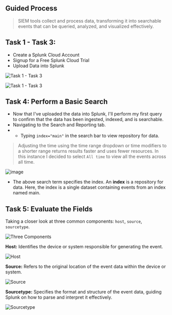 ## Guided Process

> SIEM tools collect and process data, transforming it into searchable events that can be queried, analyzed, and visualized effectively.

## Task 1 - Task 3: 
* Create a Splunk Cloud Account
* Signup for a Free Splunk Cloud Trial
* Upload Data into Splunk

![Task 1 - Task 3](https://github.com/user-attachments/assets/fcc91121-2832-4ee7-963a-5c9aee7fc2aa)

![Task 1 - Task 3](https://github.com/user-attachments/assets/710f3489-4836-4154-8809-fd32fe96c361)

## Task 4: Perform a Basic Search

* Now that I've uploaded the data into Splunk, I'll perform my first query to confirm that the data has been ingested, indexed, and is searchable. 
* Navigating to the Search and Reporting tab.
* * Typing `index="main"` in the search bar to view repository for data.
> Adjusting the time using the time range dropdown or time modifiers to a shorter range returns results faster and uses fewer resources. In this instance I decided to select `All time` to view all the events across all time.

![image](https://github.com/user-attachments/assets/fdebc341-1740-4115-93fb-47f4261f9776)

* The above search term specifies the index. An **index** is a repository for data. Here, the index is a single dataset containing events from an index named main.

## Task 5: Evaluate the Fields

Taking a closer look at three common components: `host`, `source`, `sourcetype`.

![Three Components](https://github.com/user-attachments/assets/d525463f-de2c-4f6e-b571-92f29fb69ef4)

**Host:** Identifies the device or system responsible for generating the event.

![Host](https://github.com/user-attachments/assets/51051b74-115d-40da-a357-0f60645332d0)

**Source:** Refers to the original location of the event data within the device or system.

![Source](https://github.com/user-attachments/assets/ffd9de02-1e30-4474-8ea2-ad837cb04ea1)

**Sourcetype:** Specifies the format and structure of the event data, guiding Splunk on how to parse and interpret it effectively.

![Sourcetype](https://github.com/user-attachments/assets/8a10198f-68c0-42ac-a954-56e2a709b4e1)


